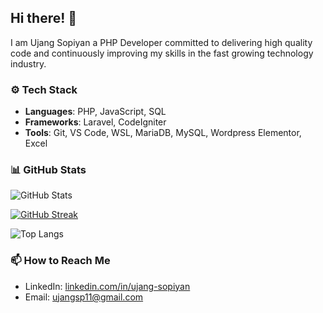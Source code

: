 ## Hi there! 👋
I am Ujang Sopiyan a PHP Developer committed to delivering high quality code and continuously improving my skills in the fast growing technology industry.

### ⚙️ Tech Stack
- **Languages**: PHP, JavaScript, SQL
- **Frameworks**: Laravel, CodeIgniter
- **Tools**: Git, VS Code, WSL, MariaDB, MySQL, Wordpress Elementor, Excel

### 📊 GitHub Stats
![GitHub Stats](https://github-readme-stats.vercel.app/api?username=ujgsp&show_icons=true&theme=transparent)

[![GitHub Streak](https://streak-stats.demolab.com?user=ujgsp&theme=transparent)](https://git.io/streak-stats)

![Top Langs](https://github-readme-stats.vercel.app/api/top-langs/?username=ujgsp&layout=compact&theme=transparent)

### 📫 How to Reach Me
- LinkedIn: [linkedin.com/in/ujang-sopiyan](https://www.linkedin.com/in/ujang-sopiyan-28b92710a/)
- Email: ujangsp11@gmail.com
